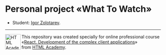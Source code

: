# Personal project «What To Watch»

- Student: [Igor Zolotarev](https://htmlacademy.ru/profile/izolotarev).

---

<a href="https://htmlacademy.ru/intensive/react"><img align="left" width="50" height="50" title="HTML Academy" src="https://up.htmlacademy.ru/static/img/intensive/react/logo-for-github.png"></a>

This repository was created specially for online professional course «[React. Development of the complex client applications](https://htmlacademy.ru/intensive/react)» from [HTML Academy](https://htmlacademy.ru).
